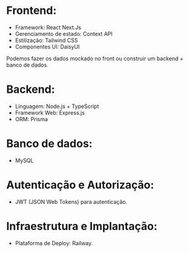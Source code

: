 # Frontend:
- Framework: React Next.Js
- Gerenciamento de estado: Context API
- Estilização: Tailwind CSS
- Componentes UI: DaisyUI

Podemos fazer os dados mockado no front ou construir um backend + banco de dados.

# Backend:
- Linguagem: Node.js + TypeScript
- Framework Web: Express.js
- ORM: Prisma

# Banco de dados: 
- MySQL

# Autenticação e Autorização:
- JWT (JSON Web Tokens) para autenticação.

# Infraestrutura e Implantação:
- Plataforma de Deploy: Railway.
